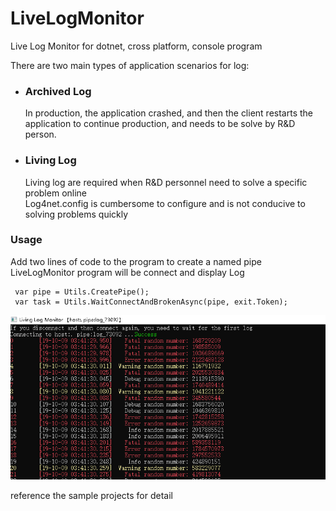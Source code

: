 # LiveLogMonitor
Live Log Monitor for dotnet, cross platform, console program


There are two main types of application scenarios for log:

-  ### Archived Log    
   In production, the application crashed, and then the client restarts the application to continue production, and needs to be solve by R&D person.    
     
-  ### Living Log    
   Living log are required when R&D personnel need to solve a specific problem online    
   Log4net.config is cumbersome to configure and is not conducive to solving problems quickly    

### Usage
   Add two lines of code to the program to create a named pipe
LiveLogMonitor program will be connect and display Log    
```
 var pipe = Utils.CreatePipe();
 var task = Utils.WaitConnectAndBrokenAsync(pipe, exit.Token);
```

![LiveLogMonitor](demo.png "Demo")    

reference the sample projects for detail

